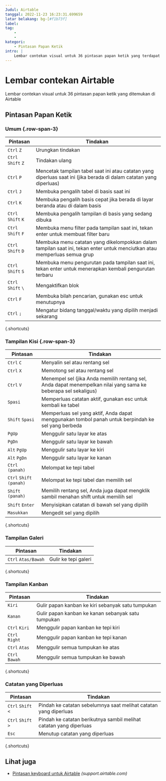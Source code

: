 ```yaml
---
Judul: Airtable
tanggal: 2022-11-23 16:23:31.699659
latar belakang: bg-[#f1b73f]
label:
tag:
    -
    -
kategori:
    - Pintasan Papan Ketik
intro: |
    Lembar contekan visual untuk 36 pintasan papan ketik yang terdapat di Airtable
---
```


# Lembar contekan Airtable
Lembar contekan visual untuk 36 pintasan papan ketik yang ditemukan di Airtable

Pintasan Papan Ketik
------------------



### Umum {.row-span-3}

Pintasan | Tindakan
---|---
`Ctrl` `Z` | Urungkan tindakan
`Ctrl` `Shift` `Z` | Tindakan ulang
`Ctrl` `P` | Mencetak tampilan tabel saat ini atau catatan yang diperluas saat ini (jika berada di dalam catatan yang diperluas)
`Ctrl` `J` | Membuka pengalih tabel di basis saat ini
`Ctrl` `K` | Membuka pengalih basis cepat jika berada di layar beranda atau di dalam basis
`Ctrl` `Shift` `K` | Membuka pengalih tampilan di basis yang sedang dibuka
`Ctrl` `Shift` `F` | Membuka menu filter pada tampilan saat ini, tekan enter untuk membuat filter baru
`Ctrl` `Shift` `D` | Membuka menu catatan yang dikelompokkan dalam tampilan saat ini, tekan enter untuk menciutkan atau memperluas semua grup
`Ctrl` `Shift` `S` | Membuka menu pengurutan pada tampilan saat ini, tekan enter untuk menerapkan kembali pengurutan terbaru
`Ctrl` `Shift` `\` | Mengaktifkan blok
`Ctrl` `F` | Membuka bilah pencarian, gunakan esc untuk menutupnya
`Ctrl` `;` | Mengatur bidang tanggal/waktu yang dipilih menjadi sekarang
{.shortcuts}


### Tampilan Kisi {.row-span-3}

Pintasan | Tindakan
---|---
`Ctrl` `C` | Menyalin sel atau rentang sel
`Ctrl` `X` | Memotong sel atau rentang sel
`Ctrl` `V` | Menempel sel (jika Anda memilih rentang sel, Anda dapat menempelkan nilai yang sama ke beberapa sel sekaligus)
`Spasi` | Memperluas catatan aktif, gunakan esc untuk kembali ke tabel
`Shift` `Spasi` | Memperluas sel yang aktif, Anda dapat menggunakan tombol panah untuk berpindah ke sel yang berbeda
`PgUp` | Menggulir satu layar ke atas
`PgDn` | Menggulir satu layar ke bawah
`Alt` `PgUp` | Menggulir satu layar ke kiri
`Alt` `PgDn` | Menggulir satu layar ke kanan
`Ctrl` `(panah)` | Melompat ke tepi tabel
`Ctrl` `Shift` `(panah)` | Melompat ke tepi tabel dan memilih sel
`Shift` `(panah)` | Memilih rentang sel, Anda juga dapat mengklik sambil menahan shift untuk memilih sel
`Shift` `Enter` | Menyisipkan catatan di bawah sel yang dipilih
`Masukkan` | Mengedit sel yang dipilih
{.shortcuts}


### Tampilan Galeri

Pintasan | Tindakan
---|---
`Ctrl` `Atas/Bawah` | Gulir ke tepi galeri
{.shortcuts}


### Tampilan Kanban

Pintasan | Tindakan
---|---
`Kiri` | Gulir papan kanban ke kiri sebanyak satu tumpukan
`Kanan` | Gulir papan kanban ke kanan sebanyak satu tumpukan
`Ctrl` `Kiri` | Menggulir papan kanban ke tepi kiri
`Ctrl` `Right` | Menggulir papan kanban ke tepi kanan
`Ctrl` `Atas` | Menggulir semua tumpukan ke atas
`Ctrl` `Bawah` | Menggulir semua tumpukan ke bawah
{.shortcuts}


### Catatan yang Diperluas

Pintasan | Tindakan
---|---
`Ctrl` `Shift` `<` | Pindah ke catatan sebelumnya saat melihat catatan yang diperluas
`Ctrl` `Shift` `>` | Pindah ke catatan berikutnya sambil melihat catatan yang diperluas
`Esc` | Menutup catatan yang diperluas
{.shortcuts}




Lihat juga
--------
- [Pintasan keyboard untuk Airtable](https://support.airtable.com/hc/en-us/articles/204143385-Airtable-keyboard-shortcuts) _(support.airtable.com)_
